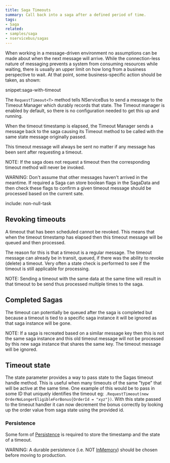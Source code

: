 ```yaml
---
title: Saga Timeouts
summary: Call back into a saga after a defined period of time.
tags:
- Saga
related:
- samples/saga
- nservicebus/sagas
---
```


When working in a message-driven environment no assumptions can be made about when the next message will arrive. While the connection-less nature of messaging prevents a system from consuming resources while waiting, there is usually an upper limit on how long from a business perspective to wait. At that point, some business-specific action should be taken, as shown:

snippet:saga-with-timeout

The `RequestTimeout<T>` method tells NServiceBus to send a message to the Timeout Manager which durably records that state. The Timeout manager is enabled by default, so there is no configuration needed to get this up and running.

When the timeout timestamp is elapsed, the Timeout Manager sends a message back to the saga causing its Timeout method to be called with the same state message originally passed.

This timeout message will always be sent no matter if any message has been sent after requesting a timeout.

NOTE: If the saga does not request a timeout then the corresponding timeout method will never be invoked.

WARNING: Don't assume that other messages haven't arrived in the meantime. If required a Saga can store boolean flags in the SagaData and then check these flags to confirm a given timeout message should be processed based on the current sate.

include: non-null-task


## Revoking timeouts

A timeout that has been scheduled cannot be revoked. This means that when the timeout timestamp has elapsed then this timeout message will be queued and then processed.

The reason for this is that a timeout is a regular message. The timeout message can already be in transit, queued, if there was the ability to revoke (delete) a timeout. Very often a state check is performed to see if the timeout is still applicable for processing.

NOTE: Sending a timeout with the same data at the same time will result in that timeout to be send thus processed multiple times to the saga.


## Completed Sagas

The timeout can potentially be queued after the saga is completed but because a timeout is tied to a specific saga instance it will be ignored as that saga instance will be gone.

NOTE: If a saga is recreated based on a similar message key then this is not the same saga instance and this old timeout message will not be processed by this new saga instance that shares the same key. The timeout message will be ignored.


## Timeout state

The state parameter provides a way to pass state to the Sagas timeout handle method. This is useful when many timeouts of the same "type" that will be active at the same time. One example of this would be to pass in some ID that uniquely identifies the timeout eg: `.RequestTimeout(new OrderNoLongerEligibleForBonus{OrderId = "xyz"})`. With this state passed to the timeout handler it can now decrement the bonus correctly by looking up the order value from saga state using the provided id.


### Persistence

Some form of [Persistence](/nservicebus/persistence/) is required to store the timestamp and the state of a timeout.

WARNING: A durable persistence (i.e. NOT [InMemory](/nservicebus/persistence/in-memory.md)) should be chosen before moving to production.
